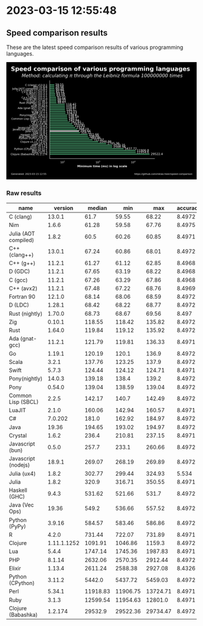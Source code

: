 # 2023-03-15 12:55:48

## Speed comparison results

These are the latest speed comparison results of various programming languages.

![plot](../assets/2023-03-15T125548/combined_results.png "Speed comparison of programming languages")

### Raw results

| name                 | version     | median   | min      | max      | accuracy |
| -------------------- | ----------- | -------- | -------- | -------- | -------- |
| C (clang)            | 13.0.1      | 61.7     | 59.55    | 68.22    | 8.4972   |
| Nim                  | 1.6.6       | 61.28    | 59.58    | 67.76    | 8.4975   |
| Julia (AOT compiled) | 1.8.2       | 60.5     | 60.26    | 60.85    | 8.4971   |
| C++ (clang++)        | 13.0.1      | 67.24    | 60.86    | 68.01    | 8.4972   |
| C++ (g++)            | 11.2.1      | 61.27    | 61.12    | 62.85    | 8.4968   |
| D (GDC)              | 11.2.1      | 67.65    | 63.19    | 68.22    | 8.4968   |
| C (gcc)              | 11.2.1      | 67.26    | 63.29    | 67.86    | 8.4968   |
| C++ (avx2)           | 11.2.1      | 67.48    | 67.22    | 68.76    | 8.4969   |
| Fortran 90           | 12.1.0      | 68.14    | 68.06    | 68.59    | 8.4972   |
| D (LDC)              | 1.28.1      | 68.42    | 68.22    | 68.77    | 8.4972   |
| Rust (nightly)       | 1.70.0      | 68.73    | 68.67    | 69.56    | 8.497    |
| Zig                  | 0.10.1      | 118.55   | 118.42   | 135.82   | 8.4972   |
| Rust                 | 1.64.0      | 119.84   | 119.12   | 135.92   | 8.4972   |
| Ada (gnat-gcc)       | 11.2.1      | 121.79   | 119.81   | 136.33   | 8.4971   |
| Go                   | 1.19.1      | 120.19   | 120.1    | 136.9    | 8.4972   |
| Scala                | 3.2.1       | 137.76   | 123.25   | 137.9    | 8.4972   |
| Swift                | 5.7.3       | 124.44   | 124.12   | 124.71   | 8.4971   |
| Pony(nightly)        | 14.0.3      | 139.18   | 138.4    | 139.2    | 8.4972   |
| Pony                 | 0.54.0      | 139.04   | 138.59   | 139.04   | 8.4972   |
| Common Lisp (SBCL)   | 2.2.5       | 142.17   | 140.7    | 142.49   | 8.4972   |
| LuaJIT               | 2.1.0       | 160.06   | 142.94   | 160.57   | 8.4971   |
| C#                   | 7.0.202     | 181.0    | 162.92   | 184.97   | 8.4972   |
| Java                 | 19.36       | 194.65   | 193.02   | 194.97   | 8.4972   |
| Crystal              | 1.6.2       | 236.4    | 210.81   | 237.15   | 8.4971   |
| Javascript (bun)     | 0.5.0       | 257.7    | 233.1    | 260.66   | 8.4972   |
| Javascript (nodejs)  | 18.9.1      | 269.07   | 268.19   | 269.89   | 8.4972   |
| Julia (ux4)          | 1.8.2       | 302.77   | 299.44   | 324.93   | 5.534    |
| Julia                | 1.8.2       | 320.9    | 316.71   | 350.55   | 8.4971   |
| Haskell (GHC)        | 9.4.3       | 531.62   | 521.66   | 531.7    | 8.4972   |
| Java (Vec Ops)       | 19.36       | 549.2    | 536.66   | 557.52   | 8.4972   |
| Python (PyPy)        | 3.9.16      | 584.57   | 583.46   | 586.86   | 8.4972   |
| R                    | 4.2.0       | 731.44   | 722.07   | 731.89   | 8.4971   |
| Clojure              | 1.11.1.1252 | 1091.91  | 1046.86  | 1159.3   | 8.4972   |
| Lua                  | 5.4.4       | 1747.14  | 1745.36  | 1987.83  | 8.4971   |
| PHP                  | 8.1.14      | 2632.06  | 2570.35  | 2912.44  | 8.4972   |
| Elixir               | 1.13.4      | 2611.24  | 2588.38  | 2927.08  | 8.4326   |
| Python (CPython)     | 3.11.2      | 5442.0   | 5437.72  | 5459.03  | 8.4972   |
| Perl                 | 5.34.1      | 11918.83 | 11906.75 | 13724.71 | 8.4971   |
| Ruby                 | 3.1.3       | 12599.54 | 11954.63 | 12801.0  | 8.4971   |
| Clojure (Babashka)   | 1.2.174     | 29532.9  | 29522.36 | 29734.47 | 8.4972   |
